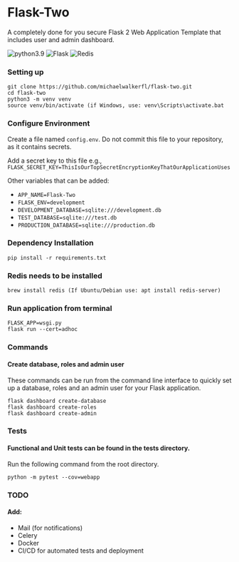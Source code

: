 # Flask-Two
A completely done for you secure Flask 2 Web Application Template that includes user and admin dashboard.

![python3.9](https://img.shields.io/badge/python-3.9-brightgreen.svg?style=for-the-badge&logo=python&logoColor=ffdd54)
![Flask](https://img.shields.io/badge/flask-%23000.svg?style=for-the-badge&logo=flask&logoColor=white)
![Redis](https://img.shields.io/badge/redis-%23DD0031.svg?style=for-the-badge&logo=redis&logoColor=white)

### Setting up

```
git clone https://github.com/michaelwalkerfl/flask-two.git
cd flask-two
python3 -m venv venv
source venv/bin/activate (if Windows, use: venv\Scripts\activate.bat
```



### Configure Environment
Create a file named `config.env`. Do not commit this file to your repository, as it contains secrets. 

Add a secret key to this file e.g., `FLASK_SECRET_KEY=ThisIsOurTopSecretEncryptionKeyThatOurApplicationUses`

Other variables that can be added:

- `APP_NAME=Flask-Two`
- `FLASK_ENV=development`
- `DEVELOPMENT_DATABASE=sqlite:///development.db`
- `TEST_DATABASE=sqlite:///test.db`
- `PRODUCTION_DATABASE=sqlite:///production.db`


### Dependency Installation
```
pip install -r requirements.txt
```

### Redis needs to be installed 
```
brew install redis (If Ubuntu/Debian use: apt install redis-server)
```

### Run application from terminal
```
FLASK_APP=wsgi.py
flask run --cert=adhoc
```

### Commands
#### Create database, roles and admin user
These commands can be run from the command line interface to quickly set up a database, roles and an admin user for your Flask application.
```
flask dashboard create-database
flask dashboard create-roles
flask dashboard create-admin
```

### Tests
#### Functional and Unit tests can be found in the tests directory.
Run the following command from the root directory.
```
python -m pytest --cov=webapp
```

### TODO
#### Add:
- Mail (for notifications)
- Celery
- Docker
- CI/CD for automated tests and deployment
